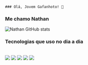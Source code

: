     ### Olá, Jovem Gafanhoto! 👋

### Me chamo Nathan

![Nathan GitHub stats](https://github-readme-stats.vercel.app/api?username=SegmentFaultKnight&show_icons=true&theme=synthwave)

### Tecnologias que uso no dia a dia

<div style="display: inline_block"><br/>
    <img align=center src=https://img.shields.io/badge/Salesforce-00A1E0?style=for-the-badge&logo=Salesforce&logoColor=white/>
    <img align=center src=https://img.shields.io/badge/Java-ED8B00?style=for-the-badge&logo=openjdk&logoColor=white>
    <img align=center src=https://img.shields.io/badge/JavaScript-F7DF1E?style=for-the-badge&logo=javascript&logoColor=black>
    <img align=center src=https://img.shields.io/badge/HTML5-E34F26?style=for-the-badge&logo=html5&logoColor=white>
    <img align=center src=https://img.shields.io/badge/CSS3-1572B6?style=for-the-badge&logo=css3&logoColor=white>
</div>

